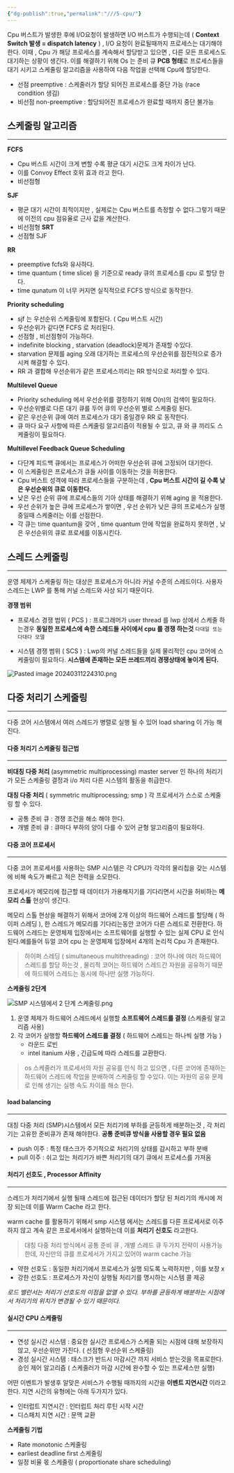 ```yaml
---
{"dg-publish":true,"permalink":"///5-cpu/"}
---
```



Cpu 버스트가 발생한 후에  I/O요청이 발생하면 I/O 버스트가 수행되는데 ( **Context Switch 발생 = dispatch latency** ) , I/O 요청이 완료될때까지 프로세스는 대기해야한다. 이때 , Cpu 가 해당 프로세스를 계속해서 할당받고 있으면 , 다른 모든 프로세스도 대기하는 상황이 생긴다. 이를 해결하기 위해 Os 는 준비 큐 **PCB 형태**로 프로세스들을 대기 시키고 스케줄링 알고리즘을 사용하여 다음 작업을 선택해 Cpu에 할당한다. 

- 선점 preemptive : 스케줄러가 할당 되어진 프로세스를 중단 가능 (race condition 생김)
- 비선점  non-preemptive : 할당되어진 프로세스가 완료할 때까지 중단 불가능

## 스케줄링 알고리즘
---
**FCFS** 
- Cpu 버스트 시간이 크게 변할 수록 평균 대기 시간도 크게 차이가 난다.
- 이를 Convoy Effect 호위 효과 라고 한다. 
- 비선점형

**SJF**
- 평균 대기 시간이 최적이지만 , 실제로는 Cpu 버스트를 측정할 수 없다.그렇기 때문에 이전의 cpu 점유율로 근사 값을 계산한다.
- 비선점형 
**SRT**
 - 선점형 SJF

**RR**
- preemptive fcfs와  유사하다.
- time quantum ( time slice) 을 기준으로 ready 큐의 프로세스를 cpu 로 할당 한다.
- time qunatum 이  너무 커지면 실직적으로 FCFS 방식으로 동작한다. 

**Priority scheduling**
- sjf 는 우선순위 스케줄링에 포함된다. ( Cpu 버스트 시간)
- 우선순위가 같다면 FCFS 로 처리된다.
- 선점형 , 비선점형이 가능하다.
-  indefinite blocking , starvation (deadlock)문제가 존재할 수있다.
- starvation 문제를 aging  오래 대기하는 프로세스의 우선순위를 점진적으로 증가시켜 해결할 수 있다.
- RR 과 결합해 우선순위가 같은 프로세스끼리는 RR 방식으로 처리할 수 있다.

**Multilevel Queue**
- Priority scheduling 에서 우선순위를 결정하기 위해 O(n)의 검색이 필요하다.
- 우선순위별로 다른 대기 큐를 두어 큐의 우선순위 별로 스케줄링 된다.
- 같은 우선순위 큐에 여러 프로세스가 대기 중일경우 RR 로 동작한다.
- 큐 마다 요구 사항에 따른 스케줄링 알고리즘이 적용될 수 있고, 큐 와 큐 끼리도 스케줄링이 필요하다.

**Multillevel Feedback Queue Scheduling**
- 다단계 피드백 큐에서는 프로세스가 어떠한 우선순위 큐에 고정되어 대기한다.
- 이 스케줄링은 프로세스가 큐들 사이를 이동하는 것을 허용한다.
-  Cpu 버스트 성격에 따라 프로세스들을 구분하는데 , **Cpu 버스트 시간이 길 수록 낮은 우선순위의 큐로 이동한다.**
- 낮은 우선 순위 큐에 프로세스들의 기아 상태를 해결하기 위해 aging 을 적용한다.
-  우선 순위가 높은 큐에 프로세스가 쌓이면 , 우선 순위가 낮은 큐의 프로세스가 실행 중일때 스케줄러는 이를 선점한다.
- 각 큐는 time quantum을 갖어 , time quantum 안에 작업을 완료하지 못하면 ,  낮은 우선순위의 큐로 프로세를 이동시킨다.

## 스레드 스케줄링
---
운영 체제가 스케줄링 하는 대상은 프로세스가 아니라 커널 수준의 스레드이다. 사용자  스레드는 LWP 를 통해 커널 스레드와 사상 되기  때문이다.

**경쟁 범위**
- 프로세스 경쟁 범위 ( PCS ) : 프로그래머가 user thread 를 lwp 상에서 스케줄 하는경우  **동일한 프로세스에 속한 스레드들 사이에서 cpu 를 경쟁 하는것**
`다대일 또는 다대다 모델 `

  
- 시스템 경쟁 범위 ( SCS ) :  Lwp의 커널 스레드들을 실제 물리적인 cpu 코어에  스케줄링이 필요하다. **시스템에 존재하는 모든 쓰레드끼리 경쟁상태에 놓이게 된다.**  


![Pasted image 20240311224310.png](/img/user/0.%20%EC%9D%B4%EB%AF%B8%EC%A7%80/Pasted%20image%2020240311224310.png)

## 다중 처리기 스케줄링
---
다중 코어 시스템에서 여러  스레드가 병렬로 실행 될 수 있어 load sharing 이 가능 해진다.

#### 다중 처리기 스케줄링 접근법
--- 
**비대칭 다중 처리** (asymmetric multiprocessing)
master server 인 하나의 처리기가 모든 스케줄링 결정과 i/o 처리  다른 시스템의 활동을 취급한다.

**대칭 다중 처리** ( symmetric multiprocessing; smp )
각 프로세서가 스스로 스케줄링 할 수 있다.  
- 공통 준비 큐  : 경쟁 조건을 해소 해야 한다. 
- 개별 준비 큐 : 큐마다 부하의 양이 다를 수 있어 균형 알고리즘이 필요하다.




#### 다중 코어 프로세서
---
다중 코어 프로세서를 사용하는 SMP 시스템은 각 CPU가 각각의 물리칩을 갖는  시스템에 비해 속도가 빠르고 적은 전력을 소모한다.

프로세서가 메모리에 접근할 때 데이터가 가용해지기를 기다리면서  시간을 허비하는 **메모리 스톨** 현상이 생긴다. 

메모리 스톨 현상을 해결하기 위해서 코어에 2개 이상의 하드웨어 스레드를 할당해 ( 하이퍼 스레딩 ), 한 스레드가 메모리를 기다리는동안 코어가 다른 스레드로 전환한다.
하드웨어 스레드는 운영체제 입장에서는 소프트웨어를 실행할 수 있는 실제 CPU 로 인식 된다.예를들어 듀얼 코어 cpu 는 운영체제 입장에서 4개의 논리적 Cpu 가 존재한다.


> 하이퍼 스레딩 ( simultaneous multithreading) :  코어 하나에 여러 하드웨어 스레드를 할당 하는것 , 물리적 코어는 하드웨어 스레드간 자원을 공유하기 때문에 하드웨어 스레드는 동시에 하나만 실행 가능하다.

**스케줄링 2단계**

![SMP 시스템에서 2 단계 스케줄링.png](/img/user/0.%20%EC%9D%B4%EB%AF%B8%EC%A7%80/SMP%20%EC%8B%9C%EC%8A%A4%ED%85%9C%EC%97%90%EC%84%9C%202%20%EB%8B%A8%EA%B3%84%20%EC%8A%A4%EC%BC%80%EC%A4%84%EB%A7%81.png)
1. 운영 체제가 하드웨어 스레드에서 실행할 **소프트웨어 스레드를 결정** (스케줄링 알고리즘 사용)
2. 각 코어가 실행할 **하드웨어 스레드를 결정** ( 하드웨어 스레드는 하나씩 실행 가능 )
   -  라운드 로빈
   - intel itanium 사용 , 긴급도에 따라 스레드를 교환한다.

> os 스케줄러가 프로세서의 자원 공유를 인식 하고 있으면 , 다른 코어에 존재하는 하드웨어 스레드에 작업을 분배하여 스케줄링 할 수있다. 이는 자원의 공유 문제로 인해 생기는 실행 속도 차이를 해소 한다.

#### load balancing
---
대칭 다중 처리 (SMP)시스템에서 모든 처리기에 부하를 균등하게 배분하는것 , 각 처리기는 고유한 준비큐가 존재 해야한다.
**공통 준비큐 방식을 사용할 경우 필요 없음**

- push 이주 : 특정 태스크가 주기적으로 처리기의 상태를 감시하고 부하 분배
- pull 이주  : 쉬고 있는 처리기가 바쁜 처리기의 대기 큐에서 프로세스를 가져옴 


#### 처리기 선호도 , Processor Affinity
---
스레드가 처리기에서 실행 될때 스레드에 접근된 데이터가 할당 된 처리기의 캐시에 저장 되는데 이를 Warm Cache 라고 한다.

warm cache 를 활용하기 위해서 smp 시스템 에서는 스레드를 다른 프로세서로 이주하지 않고 계속 같은 프로세서에서 실행하는데 이를 **처리기 신호도** 라고한다.
> 
> 대칭 다중 처리 방식에서 공통 준비 큐 , 개별 스레드 큐 두가지 전략이 사용가능한데,  자신만의 큐를 프로세서가 가지고 있어야 warm cache 가능

- 약한 선호도 : 동일한 처리기에서 프로세스가 실행 되도록 노력하지만 , 이를 보장 x
- 강한 선호도 : 프로세스가 자신이 실행될 처리기를 명시하는 시스템 콜 제공

*로드 밸런서는 처리기 선호도의 이점을 없앨 수 있다. 부하를 균등하게 배분하는 시점에서 처리기의 위치가 변경될 수 있기 때문이다.*


#### 실시간 CPU 스케줄링
---
- 연성 실시간 시스템 : 중요한 실시간 프로세스가 스케줄 되는 시점에 대해 보장하지 않고, 우선순위만 가진다. ( 선점형 우선순위 스케줄링)
- 경성 실시간 시스템 : 태스크가 반드시 마감시간 까지 서비스 받는것을 목표로한다. 승인 제어 알고리즘 ( 스케줄러가 마감 시간에 완수할 수 있는 프로세스만 실행)

어떤 이벤트가 발생후 알맞은 서비스가 수행될 때까지의 시간을 **이벤트 지연시간** 이라고 한다. 지연 시간의 유형에는 아래 두가지가 있다.

- 인터럽트 지연시간  : 인터럽트 처리 루틴 시작 시간
- 디스패치 지연 시간 : 문맥 교환

 **스케줄링 기법**
- Rate monotonic 스케줄링
- earliest deadline first 스케줄링
- 일정 비율 몫 스케줄링 ( proportionate share scheduling)



